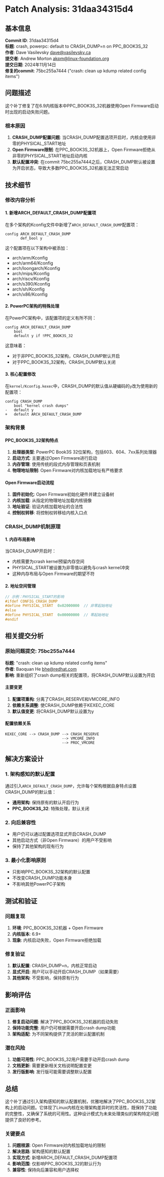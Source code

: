 # Patch Analysis: 31daa34315d4

## 基本信息

**Commit ID**: 31daa34315d4  
**标题**: crash, powerpc: default to CRASH_DUMP=n on PPC_BOOK3S_32  
**作者**: Dave Vasilevsky <dave@vasilevsky.ca>  
**提交者**: Andrew Morton <akpm@linux-foundation.org>  
**提交日期**: 2024年11月14日  
**修复的commit**: 75bc255a7444 ("crash: clean up kdump related config items")  

## 问题描述

这个补丁修复了在6.9内核版本中PPC_BOOK3S_32机器使用Open Firmware启动时出现的启动失败问题。

### 根本原因

1. **CRASH_DUMP配置问题**: 当CRASH_DUMP配置选项开启时，内核会使用非零的PHYSICAL_START地址
2. **Open Firmware限制**: 在PPC_BOOK3S_32机器上，Open Firmware拒绝从非零的PHYSICAL_START地址启动内核
3. **默认配置冲突**: 在commit 75bc255a7444之后，CRASH_DUMP默认被设置为开启状态，导致大多数PPC_BOOK3S_32机器无法正常启动

## 技术细节

### 修改内容分析

#### 1. 新增ARCH_DEFAULT_CRASH_DUMP配置项

在多个架构的Kconfig文件中新增了`ARCH_DEFAULT_CRASH_DUMP`配置项：

```kconfig
config ARCH_DEFAULT_CRASH_DUMP
       def_bool y
```

这个配置项在以下架构中被添加：
- arch/arm/Kconfig
- arch/arm64/Kconfig  
- arch/loongarch/Kconfig
- arch/mips/Kconfig
- arch/riscv/Kconfig
- arch/s390/Kconfig
- arch/sh/Kconfig
- arch/x86/Kconfig

#### 2. PowerPC架构的特殊处理

在PowerPC架构中，该配置项的定义有所不同：

```kconfig
config ARCH_DEFAULT_CRASH_DUMP
	bool
	default y if !PPC_BOOK3S_32
```

这意味着：
- 对于非PPC_BOOK3S_32架构，CRASH_DUMP默认开启
- 对于PPC_BOOK3S_32架构，CRASH_DUMP默认关闭

#### 3. 核心配置修改

在`kernel/Kconfig.kexec`中，CRASH_DUMP的默认值从硬编码的`y`改为使用新的配置项：

```kconfig
config CRASH_DUMP
	bool "kernel crash dumps"
-	default y
+	default ARCH_DEFAULT_CRASH_DUMP
```

### 架构背景

#### PPC_BOOK3S_32架构特点

1. **处理器类型**: PowerPC Book3S 32位架构，包括603、604、7xx系列处理器
2. **启动方式**: 主要通过Open Firmware进行启动
3. **内存管理**: 使用传统的段式内存管理和页表机制
4. **物理地址限制**: Open Firmware对内核加载地址有严格要求

#### Open Firmware启动流程

1. **固件初始化**: Open Firmware初始化硬件并建立设备树
2. **内核加载**: 从指定的物理地址加载内核镜像
3. **地址验证**: 验证内核加载地址的合法性
4. **控制权转移**: 将控制权转移给内核入口点

### CRASH_DUMP机制原理

#### 1. 内存布局影响

当CRASH_DUMP开启时：
- 内核需要为crash kernel预留内存空间
- PHYSICAL_START被设置为非零值以避免与crash kernel冲突
- 这种内存布局与Open Firmware的期望不符

#### 2. 地址空间管理

```c
// 示例：PHYSICAL_START的影响
#ifdef CONFIG_CRASH_DUMP
#define PHYSICAL_START  0x02000000  // 非零起始地址
#else
#define PHYSICAL_START  0x00000000  // 零起始地址
#endif
```

## 相关提交分析

### 原始问题提交: 75bc255a7444

**标题**: "crash: clean up kdump related config items"  
**作者**: Baoquan He <bhe@redhat.com>  
**影响**: 重新组织了crash dump相关的配置项，将CRASH_DUMP默认设置为开启

#### 主要变更

1. **配置项重构**: 分离了CRASH_RESERVE和VMCORE_INFO
2. **依赖关系调整**: 使CRASH_DUMP依赖于KEXEC_CORE
3. **默认值变更**: 将CRASH_DUMP默认设置为y

#### 配置依赖关系

```
KEXEC_CORE --> CRASH_DUMP --> CRASH_RESERVE
                          --> VMCORE_INFO
                          --> PROC_VMCORE
```

## 解决方案设计

### 1. 架构感知的默认配置

通过引入`ARCH_DEFAULT_CRASH_DUMP`，允许每个架构根据自身特点设置CRASH_DUMP的默认值：

- **通用架构**: 保持原有的默认开启行为
- **PPC_BOOK3S_32**: 特殊处理，默认关闭

### 2. 向后兼容性

- 用户仍可以通过配置选项显式开启CRASH_DUMP
- 其他启动方式（非Open Firmware）的用户不受影响
- 保持了其他架构的现有行为

### 3. 最小化影响原则

- 只影响PPC_BOOK3S_32架构的默认配置
- 不改变CRASH_DUMP功能本身
- 不影响其他PowerPC子架构

## 测试和验证

### 问题复现

1. **环境**: PPC_BOOK3S_32机器 + Open Firmware
2. **内核版本**: 6.9+
3. **现象**: 内核启动失败，Open Firmware拒绝加载

### 修复验证

1. **默认配置**: CRASH_DUMP=n，内核正常启动
2. **显式开启**: 用户可以手动开启CRASH_DUMP（如果需要）
3. **其他架构**: 不受影响，保持原有行为

## 影响评估

### 正面影响

1. **修复启动问题**: 解决了PPC_BOOK3S_32机器的启动失败
2. **保持功能完整**: 用户仍可根据需要开启crash dump功能
3. **架构适配**: 为不同架构提供了灵活的默认配置机制

### 潜在风险

1. **功能可用性**: PPC_BOOK3S_32用户需要手动开启crash dump
2. **文档更新**: 需要更新相关文档说明配置变更
3. **发行版影响**: 发行版可能需要调整默认配置

## 总结

这个补丁通过引入架构感知的默认配置机制，优雅地解决了PPC_BOOK3S_32架构上的启动问题。它体现了Linux内核在处理架构差异时的灵活性，既保持了功能的完整性，又确保了系统的可用性。这种设计模式为未来处理类似的架构特定问题提供了良好的参考。

### 关键要点

1. **问题根源**: Open Firmware对内核加载地址的限制
2. **解决思路**: 架构感知的默认配置
3. **实现方式**: 新增ARCH_DEFAULT_CRASH_DUMP配置项
4. **影响范围**: 仅影响PPC_BOOK3S_32的默认行为
5. **兼容性**: 保持向后兼容和用户选择权